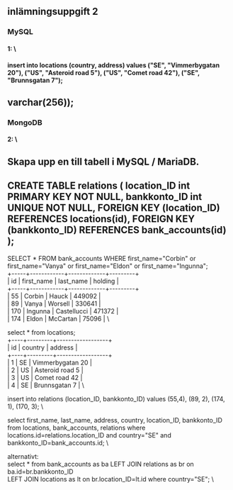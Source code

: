 ## inlämningsuppgift 2

### MySQL 
#### 1: \
#### insert into locations (country, address) values ("SE", "Vimmerbygatan 20"), ("US", "Asteroid road 5"), ("US", "Comet road 42"), ("SE", "Brunnsgatan 7");
varchar(256));
---
### MongoDB

#### 2: \
Skapa upp en till tabell i MySQL / MariaDB.
---
CREATE TABLE relations (
location_ID int PRIMARY KEY NOT NULL, 
bankkonto_ID int UNIQUE NOT NULL, 
FOREIGN KEY (location_ID) REFERENCES locations(id), 
FOREIGN KEY (bankkonto_ID) REFERENCES bank_accounts(id)
);
---

SELECT  * FROM bank_accounts WHERE first_name="Corbin" or first_name="Vanya" or first_name="Eldon" or first_name="Ingunna"; \
+-----+------------+-------------+---------+ \
| id  | first_name | last_name   | holding | \
+-----+------------+-------------+---------+ \
|  55 | Corbin     | Hauck       |  449092 | \
|  89 | Vanya      | Worsell     |  330641 | \
| 170 | Ingunna    | Castellucci |  471372 | \
| 174 | Eldon      | McCartan    |   75096 | \

select * from locations; \
+----+---------+------------------+ \
| id | country | address          | \
+----+---------+------------------+ \
|  1 | SE      | Vimmerbygatan 20 | \
|  2 | US      | Asteroid road 5  | \
|  3 | US      | Comet road 42    | \
|  4 | SE      | Brunnsgatan 7    | \


insert into relations (location_ID, bankkonto_ID) values (55,4), (89, 2), (174, 1),  (170, 3); \

select first_name, last_name, address, country, location_ID, bankkonto_ID from locations, bank_accounts, relations where locations.id=relations.location_ID and country="SE" and bankkonto_ID=bank_accounts.id; \

alternativt: \
select * from bank_accounts as ba LEFT JOIN relations as br on ba.id=br.bankkonto_ID \
LEFT JOIN locations as lt on br.location_ID=lt.id where country="SE"; \


